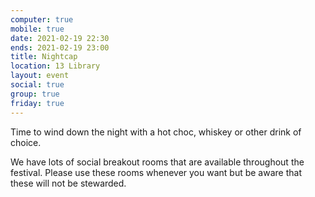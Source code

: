 ```yaml
---
computer: true
mobile: true
date: 2021-02-19 22:30
ends: 2021-02-19 23:00
title: Nightcap
location: 13 Library
layout: event
social: true
group: true
friday: true
---
```

Time to wind down the night with a hot choc, whiskey or other drink of choice.

We have lots of social breakout rooms that are available throughout the festival. Please use these rooms whenever you want but be aware that these will not be stewarded. 
